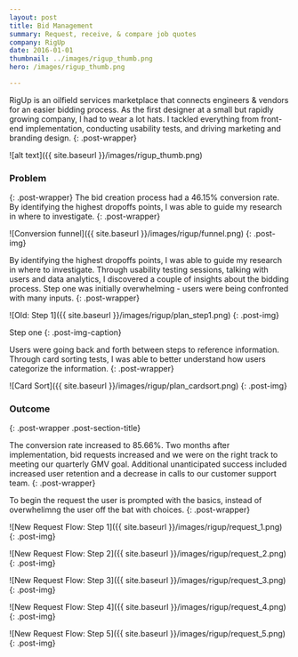 ```yaml
---
layout: post
title: Bid Management
summary: Request, receive, & compare job quotes
company: RigUp
date: 2016-01-01
thumbnail: ../images/rigup_thumb.png
hero: /images/rigup_thumb.png

---
```

RigUp is an oilfield services marketplace that connects engineers & vendors for an easier bidding process. As the first designer at a small but rapidly growing company, I had to wear a lot hats. I tackled everything from front-end implementation, conducting usability tests, and driving marketing and branding design.
{: .post-wrapper}

![alt text]({{ site.baseurl }}/images/rigup_thumb.png)


### Problem
{: .post-wrapper}
The bid creation process had a 46.15% conversion rate. By identifying the highest dropoffs points, I was able to guide my research in where to investigate. 
{: .post-wrapper}

![Conversion funnel]({{ site.baseurl }}/images/rigup/funnel.png)
{: .post-img}

By identifying the highest dropoffs points, I was able to guide my research in where to investigate. Through usability testing sessions, talking with users and data analytics, I discovered a couple of insights about the bidding process. Step one was initially overwhelming - users were being confronted with many inputs.
{: .post-wrapper}

![Old: Step 1]({{ site.baseurl }}/images/rigup/plan_step1.png)
{: .post-img}

Step one
{: .post-img-caption}

Users were going back and forth between steps to reference information.
Through card sorting tests, I was able to better understand how users categorize the information.
{: .post-wrapper}

![Card Sort]({{ site.baseurl }}/images/rigup/plan_cardsort.png)
{: .post-img}


### Outcome
{: .post-wrapper .post-section-title}

The conversion rate increased to 85.66%. Two months after implementation, bid requests increased and we were on the right track to meeting our quarterly GMV goal. Additional unanticipated success included increased user retention and a decrease in calls to our customer support team.
{: .post-wrapper}

To begin the request the user is prompted with the basics, instead of overwhelimng the user off the bat with choices.
{: .post-wrapper}

![New Request Flow: Step 1]({{ site.baseurl }}/images/rigup/request_1.png)
{: .post-img}

![New Request Flow: Step 2]({{ site.baseurl }}/images/rigup/request_2.png)
{: .post-img}

![New Request Flow: Step 3]({{ site.baseurl }}/images/rigup/request_3.png)
{: .post-img}

![New Request Flow: Step 4]({{ site.baseurl }}/images/rigup/request_4.png)
{: .post-img}

![New Request Flow: Step 5]({{ site.baseurl }}/images/rigup/request_5.png)
{: .post-img}
